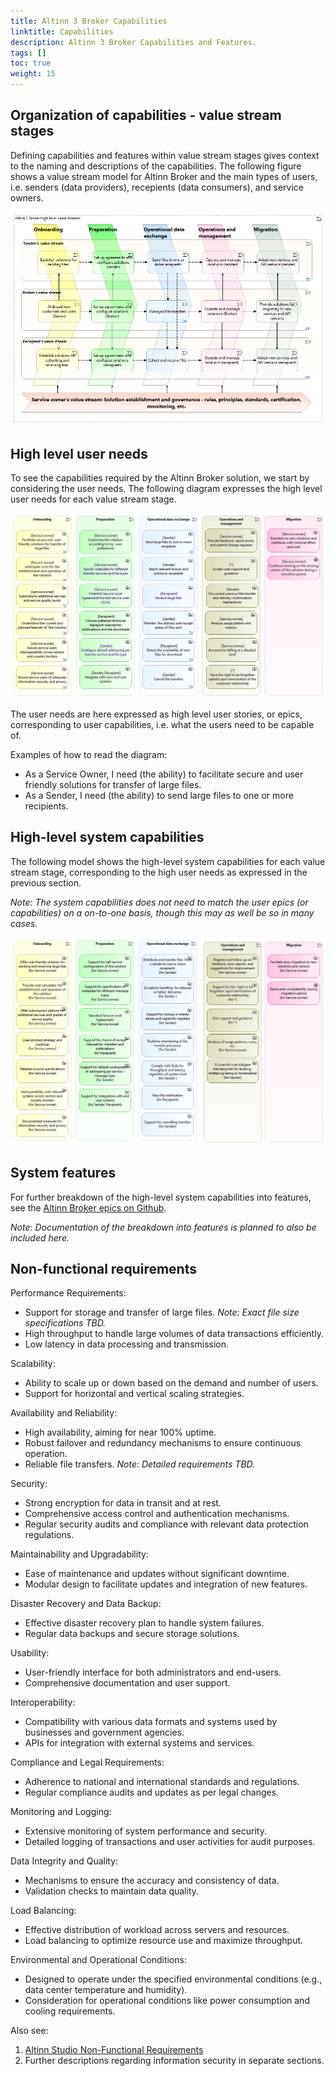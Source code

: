 ```yaml
---
title: Altinn 3 Broker Capabilities
linktitle: Capabilities
description: Altinn 3 Broker Capabilities and Features.
tags: []
toc: true
weight: 15
---
```



## Organization of capabilities - value stream stages

Defining capabilities and features within value stream stages gives context to 
the naming and descriptions of the capabilities. 
The following figure shows a value stream model for Altinn Broker and the main types of users, 
i.e. senders (data providers),  recepients (data consumers), and service owners.

![Altinn 3 Broker high level value stream stages](altinn3-broker-value-stream-model.en.png "Altinn 3 Broker high level value stream stages")
<!--
[{{< figure src="./Altinn 3 Broker high level value streams (en ).png" title="Figure: Altinn 3 Broker high level value streams" alt="Alt-text">}}](https://altinn.github.io/ark/models/archi-all/?view=id-10895c7502b84511bb272d77e91ecb00)
-->



## High level user needs 
To see the capabilities required by the Altinn Broker solution, 
we start by considering the user needs.
The following diagram expresses the high level user needs for each value stream stage.

![High Level User Needs for Managed File Transfer](high-level-user-needs-for-managed-file-transfer.en.png "High Level User Needs for Managed File Transfer")

The user needs are here expressed as high level user stories, or epics, 
corresponding to user capabilities, 
i.e. what the users need to be capable of.

<!--
_Note: This way of expressing used needs as  high level user stories, or epics, 
is in line with by common frameworks for  agile development. See e.g. [the Scaled Agile Framework for Enterprises (SAFe)](https://scaledagileframework.com/)._
-->

Examples of how to read the diagram:

* As a Service Owner, I need (the ability) to facilitate secure and user friendly solutions for transfer of large files.
* As a Sender, I need (the ability) to send large files to one or more recipients.


## High-level system capabilities
The following model shows the high-level system capabilities for each value stream stage, 
corresponding to the high user needs as expressed in the previous section. 

_Note: The system capabilities does not need to match the user epics (or capabilities) 
on a on-to-one basis, 
though this may as well be so in many cases._


![Altinn 3 Broker High Level Capabilities](altinn3-broker-high-level-capabilities.en.png "Altinn 3 Broker High Level Capabilities")

<!-- Erik TO_DO: Diagram with mapping from user needs (or user capabilities) to system capabilities -->


## System features
For further breakdown of the high-level system capabilities into features, see the [Altinn Broker epics on Github](https://github.com/orgs/Altinn/projects/54/views/11).

_Note: Documentation of the breakdown into features is planned to also be included here._



## Non-functional requirements

Performance Requirements:

- Support for storage and transfer of large files. _Note: Exact file size specifications TBD._
- High throughput to handle large volumes of data transactions efficiently.
- Low latency in data processing and transmission.

Scalability:

- Ability to scale up or down based on the demand and number of users.
- Support for horizontal and vertical scaling strategies.

Availability and Reliability:

- High availability, aiming for near 100% uptime.
- Robust failover and redundancy mechanisms to ensure continuous  operation.
- Reliable file transfers. _Note: Detailed requirements TBD._

Security:

- Strong encryption for data in transit and at rest.
- Comprehensive access control and authentication mechanisms.
- Regular security audits and compliance with relevant data protection regulations.

Maintainability and Upgradability:

- Ease of maintenance and updates without significant downtime.
- Modular design to facilitate updates and integration of new features.

Disaster Recovery and Data Backup:

- Effective disaster recovery plan to handle system failures.
- Regular data backups and secure storage solutions.

Usability:

- User-friendly interface for both administrators and end-users.
- Comprehensive documentation and user support.

Interoperability:

- Compatibility with various data formats and systems used by businesses
  and government agencies.
- APIs for integration with external systems and services.

Compliance and Legal Requirements:

- Adherence to national and international standards and regulations.
- Regular compliance audits and updates as per legal changes.

Monitoring and Logging:

- Extensive monitoring of system performance and security.
- Detailed logging of transactions and user activities for audit
  purposes.

Data Integrity and Quality:

- Mechanisms to ensure the accuracy and consistency of data.
- Validation checks to maintain data quality.

Load Balancing:

- Effective distribution of workload across servers and resources.
- Load balancing to optimize resource use and maximize throughput.

Environmental and Operational Conditions:

- Designed to operate under the specified environmental conditions
  (e.g., data center temperature and humidity).
- Consideration for operational conditions like power consumption and
  cooling requirements.


Also see:

1. [Altinn Studio Non-Functional Requirements](https://docs.altinn.studio/technology/architecture/requirements/non_functional/)
2. Further descriptions regarding information security in separate sections.